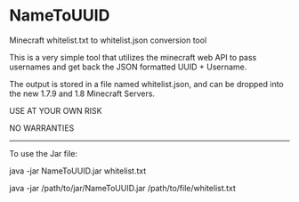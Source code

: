 NameToUUID
==========

Minecraft whitelist.txt to whitelist.json conversion tool

This is a very simple tool that utilizes the minecraft web API to pass usernames and get back the JSON formatted UUID + Username.

The output is stored in a file named whitelist.json, and can be dropped into the new 1.7.9 and 1.8 Minecraft Servers.

USE AT YOUR OWN RISK 

NO WARRANTIES


-------------------------

To use the Jar file:

java -jar NameToUUID.jar whitelist.txt

java -jar /path/to/jar/NameToUUID.jar /path/to/file/whitelist.txt
